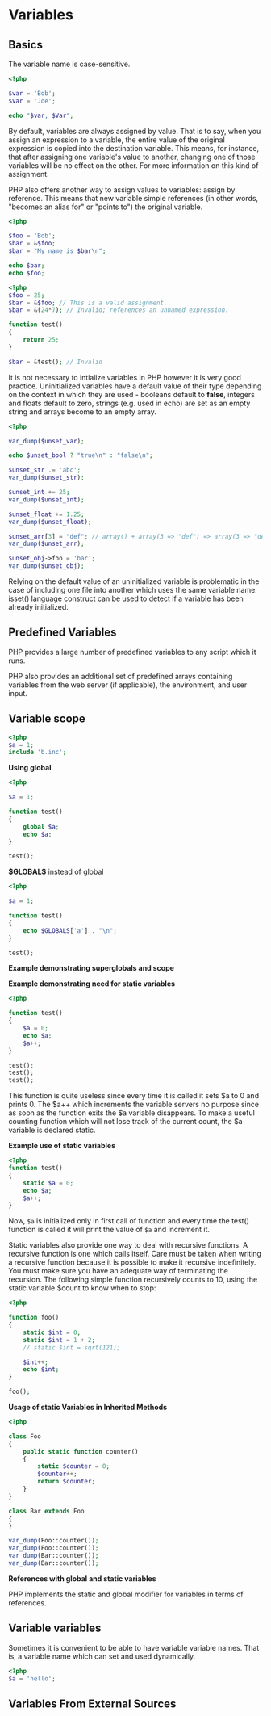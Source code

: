 # Variables

## Basics

The variable name is case-sensitive.

```php
<?php

$var = 'Bob';
$Var = 'Joe';

echo "$var, $Var";
```

By default, variables are always assigned by value. That is to say, when you assign an expression to a variable, the entire value of the original expression is copied into the destination variable. This means, for instance, that after assigning one variable's value to another, changing one of those variables will be no effect on the other. For more information on this kind of assignment.

PHP also offers another way to assign values to variables: assign by reference. This means that new variable simple references (in other words, "becomes an alias for" or "points to") the original variable.

```php
<?php

$foo = 'Bob';
$bar = &$foo;
$bar = "My name is $bar\n";

echo $bar;
echo $foo;
```

```php
<?php
$foo = 25;
$bar = &$foo; // This is a valid assignment.
$bar = &(24*7); // Invalid; references an unnamed expression.

function test() 
{
    return 25;
}

$bar = &test(); // Invalid
```

It is not necessary to intialize variables in PHP however it is very good practice. Uninitialized variables have a default value of their type depending on the context in which they are used - booleans default to **false**, integers and floats default to zero, strings (e.g. used in echo) are set as an empty string and arrays become to an empty array.

```php
<?php

var_dump($unset_var);

echo $unset_bool ? "true\n" : "false\n";

$unset_str .= 'abc';
var_dump($unset_str);

$unset_int += 25;
var_dump($unset_int);

$unset_float += 1.25;
var_dump($unset_float);

$unset_arr[3] = "def"; // array() + array(3 => "def") => array(3 => "def")
var_dump($unset_arr);

$unset_obj->foo = 'bar';
var_dump($unset_obj);
```

Relying on the default value of an uninitialized variable is problematic in the case of including one file into another which uses the same variable name. isset() language construct can be used to detect if a variable has been already initialized.

## Predefined Variables

PHP provides a large number of predefined variables to any script which it runs.

PHP also provides an additional set of predefined arrays containing variables from the web server (if applicable), the environment, and user input.

## Variable scope

```php
<?php
$a = 1;
include 'b.inc';
```

**Using global**

```php
<?php

$a = 1;

function test()
{
    global $a;
    echo $a;
}

test();
```

**$GLOBALS** instead of global

```php
<?php

$a = 1;

function test()
{
    echo $GLOBALS['a'] . "\n";
}

test();
```

**Example demonstrating superglobals and scope**

**Example demonstrating need for static variables**

```php
<?php

function test()
{
    $a = 0;
    echo $a;
    $a++;
}

test();
test();
test();
```

This function is quite useless since every time it is called it sets $a to 0 and prints 0. The $a++ which increments the variable servers no purpose since as soon as the function exits the $a variable disappears. To make a useful counting function which will not lose track of the current count, the $a variable is declared static.

**Example use of static variables**

```php
<?php
function test() 
{
    static $a = 0;
    echo $a;
    $a++;
}
```

Now, `$a` is initialized only in first call of function and every time the test() function is called it will print the value of `$a` and increment it.

Static variables also provide one way to deal with recursive functions. A recursive function is one which calls itself. Care must be taken when writing a recursive function because it is possible to make it recursive indefinitely. You must make sure you have an adequate way of terminating the recursion. The following simple function recursively counts to 10, using the static variable $count to know when to stop:

```php
<?php

function foo()
{
    static $int = 0;
    static $int = 1 + 2;
    // static $int = sqrt(121);

    $int++;
    echo $int;
}

foo();
```

**Usage of static Variables in Inherited Methods**

```php
<?php

class Foo
{
    public static function counter()
    {
        static $counter = 0;
        $counter++;
        return $counter;
    }
}

class Bar extends Foo
{
}

var_dump(Foo::counter());
var_dump(Foo::counter());
var_dump(Bar::counter());
var_dump(Bar::counter());
```

**References with global and static variables**

PHP implements the static and global modifier for variables in terms of references.

## Variable variables

Sometimes it is convenient to be able to have variable variable names. That is, a variable name which can set and used dynamically.

```php
<?php
$a = 'hello';
```

## Variables From External Sources


